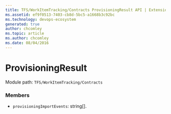 ```yaml
---
title: TFS/WorkItemTracking/Contracts ProvisioningResult API | Extensions for Azure DevOps Services
ms.assetid: ef9f0513-7403-cb8d-5bc5-a1668b3c92bc
ms.technology: devops-ecosystem
generated: true
author: chcomley
ms.topic: article
ms.author: chcomley
ms.date: 08/04/2016
---
```


# ProvisioningResult

Module path: `TFS/WorkItemTracking/Contracts`

### Members

- `provisioningImportEvents`: string[].
